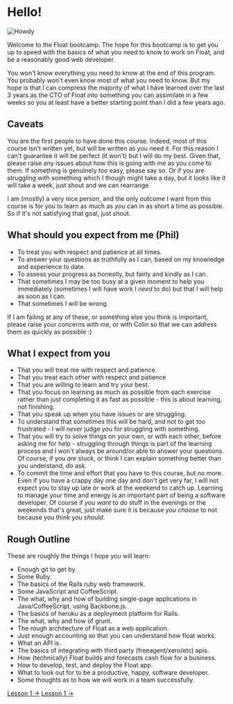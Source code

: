 # Hello!

![Howdy](http://media.giphy.com/media/fm5JqspHFgIXm/original.gif)

Welcome to the Float bootcamp. The hope for this bootcamp is to get you up to speed with the basics of what you need to know to work on Float, and be a reasonably good web developer.

You won't know everything you need to know at the end of this program. You probably won't even know most of what you need to know. But my hope is that I can compress the majority of what I have learned over the last 3 years as the CTO of Float into something you can assimilate in a few weeks so you at least have a better starting point than I did a few years ago.

## Caveats

You are the first people to have done this course. Indeed, most of this course isn't written yet, but will be written as you need it. For this reason I can't guarantee it will be perfect (it won't) but I will do my best. Given that, please raise any issues about how this is going with me as you come to them. If something is genuinely too easy, please say so. Or if you are struggling with something which I though might take a day, but it looks like it will take a week, just shout and we can rearrange.

I am (mostly) a very nice person, and the only outcome I want from this course is for you to learn as much as _you_ can in as short a time as possible. So if it's not satisfying that goal, just shout.


## What should you expect from me (Phil)

* To treat you with respect and patience at all times.
* To answer your questions as truthfully as I can, based on my knowledge and experience to date.
* To assess your progress as honestly, but fairly and kindly as I can.
* That sometimes I may be too busy at a given moment to help you immediately (sometimes I will have work I _need_ to do) but that I will help as soon as I can.
* That sometimes I will be wrong.

If I am failing at any of these, or something else you think is important, please raise your concerns with me, or with Colin so that we can address them as quickly as possible :)


## What I expect from you

* That you will treat me with respect and patience.
* That you treat each other with respect and patience
* That you are willing to learn and try your best.
* That you focus on learning as much as possible from each exercise rather than just completing it as fast as possible - this is about learning, not finishing.
* That you speak up when you have issues or are struggling.
* To understand that sometimes this will be hard, and not to get too frustrated - I will _never_ judge you for struggling with something.
* That you will try to solve things on your own, or with each other, before asking me for help - struggling through things is part of the learning process and I won't always be around/or able to answer your questions. Of course, if you _are_ stuck, or think I can explain something better than you understand, do ask.
* To commit the time and effort that you have to this course, but no more. Even if you have a crappy day one day and don't get very far, I will not expect you to stay up late or work at the weekend to catch up. Learning to manage your time and energy is an important part of being a software developer. Of course if _you_ _want_ to do stuff in the evenings or the weekends that's great, just make sure it is because _you choose_ to not because you think you _should_.

## Rough Outline

These are roughly the things I hope you will learn:

* Enough git to get by.
* Some Ruby.
* The basics of the Rails ruby web framework.
* Some JavaScript and CoffeeScript.
* The what, why and how of building single-page applications in Java/CoffeeScript, using Backbone.js.
* The basics of heroku as a deployment platform for Rails.
* The what, why and how of grunt.
* The rough architecture of Float as a web application.
* Just enough accounting so that you can understand how float works.
* What an API is.
* The basics of integrating with third party (freeagent/xero/etc) apis.
* How (technically) Float builds and forecasts cash flow for a business.
* How to develop, test, and deploy the Float app.
* What to look out for to be a productive, happy, software developer.
* Some thoughts as to how we will work in a team successfully.

[Lesson 1 →](https://github.com/the-float-yard/bootcamp/blob/master/1-Ruby-Koans.md)
[Lesson 1 →](1-Ruby-Koans.md)
